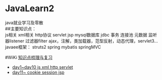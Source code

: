 # JavaLearn2
java就业学习及零散<br>
##主要知识点：<br>
	js相关
	xml相关
	http协议
	servlet
	jsp
	mysql数据库
	jdbc
	事务
	连接池
	元数据
	监听器listener
	过滤器filter
	ajax，注解，类加载器，范型反射，动态代理，servlet3...
	javaee框架：
		struts2
		spring
		mybatis
		springMVC			
	

#WiKi
[知识点梳理与复习](https://github.com/CLgithub/JavaLearn2/wiki)

* [day1~day10 js xml http servlet](https://github.com/CLgithub/JavaLearn2/wiki/day1~day10)
* [day11~ cookie session jsp](https://github.com/CLgithub/JavaLearn2/wiki/day11~)
